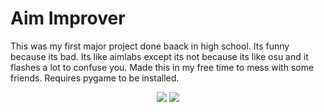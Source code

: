 # Aim Improver
This was my first major project done baack in high school. Its funny because its bad. Its like aimlabs except its not because its like osu and it flashes a lot to confuse you. Made this in my free time to mess with some friends. Requires pygame to be installed.

<div align="center">
  <img src="https://user-images.githubusercontent.com/77747704/149643959-f0f90db4-acdc-4742-a3d4-6355e1f498d0.png">
  <img src="https://user-images.githubusercontent.com/77747704/149643962-eeda0d9a-d46a-49d8-b02a-376692390cb8.png">
</div>


